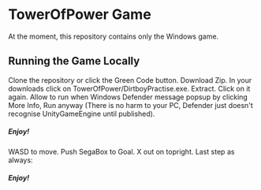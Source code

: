 # TowerOfPower Game
At the moment, this repository contains only the Windows game.

## Running the Game Locally
Clone the repository or click the Green Code button. Download Zip. In your downloads click on TowerOfPower/DirtboyPractise.exe. Extract. Click on it again. Allow to run when Windows Defender message popsup by clicking More Info, Run anyway (There is no harm to your PC, Defender just doesn't recognise UnityGameEngine until published).

##### Enjoy!

WASD to move. Push SegaBox to Goal. X out on topright. Last step as always: 

##### Enjoy!
